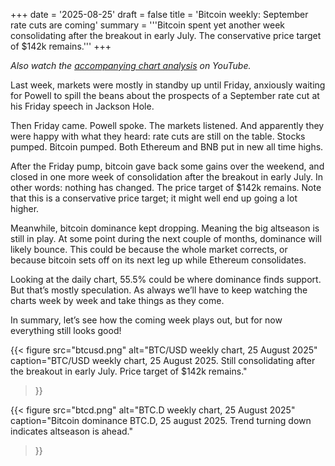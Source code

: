 +++
date = '2025-08-25'
draft = false
title = 'Bitcoin weekly: September rate cuts are coming'
summary = '''Bitcoin spent yet another week consolidating after the breakout in early July.
The conservative price target of $142k remains.'''
+++

*Also watch the [accompanying chart analysis](https://youtu.be/MssFRam-8fI) on YouTube.*

Last week, markets were mostly in standby up until Friday, anxiously waiting for
Powell to spill the beans about the prospects of a September rate cut at his
Friday speech in Jackson Hole.

Then Friday came. Powell spoke. The markets listened. And apparently they were
happy with what they heard: rate cuts are still on the table. Stocks pumped.
Bitcoin pumped. Both Ethereum and BNB put in new all time highs.

After the Friday pump, bitcoin gave back some gains over the weekend, and closed
in one more week of consolidation after the breakout in early July. In other
words: nothing has changed. The price target of $142k remains. Note that this is
a conservative price target; it might well end up going a lot higher.

Meanwhile, bitcoin dominance kept dropping. Meaning the big altseason is still
in play. At some point during the next couple of months, dominance will likely
bounce. This could be because the whole market corrects, or because bitcoin sets
off on its next leg up while Ethereum consolidates.

Looking at the daily chart, 55.5% could be where dominance finds support. But
that’s mostly speculation. As always we’ll have to keep watching the charts week
by week and take things as they come.

In summary, let’s see how the coming week plays out, but for now everything
still looks good!

{{< figure
    src="btcusd.png"
    alt="BTC/USD weekly chart, 25 August 2025"
    caption="BTC/USD weekly chart, 25 August 2025. Still consolidating after the breakout in early July. Price target of $142k remains."
>}}

{{< figure
    src="btcd.png"
    alt="BTC.D weekly chart, 25 August 2025"
    caption="Bitcoin dominance BTC.D, 25 august 2025. Trend turning down indicates altseason is ahead."
>}}
